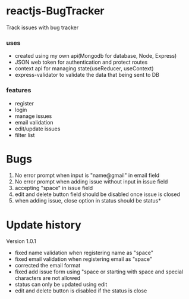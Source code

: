 # reactjs-BugTracker
Track issues with bug tracker

### uses
* created using my own api(Mongodb for database, Node, Express)
* JSON web token for authentication and protect routes
* context api for managing state(useReducer, useContext)
* express-validator to validate the data that being sent to DB

### features
* register
* login
* manage issues
* email validation
* edit/update issues
* filter list

# Bugs
1. No error prompt when input is "name@gmail" in email field
1. No error prompt when adding issue without input in issue field
1. accepting "space" in issue field
1. edit and delete button field should be disabled once issue is closed
1. when adding issue, close option in status should be status*

# Update history
Version 1.0.1
* fixed name validation when registering name as "space"
* fixed email validation when registering email as "space"
* corrected the email format
* fixed add issue form using "space or starting with space and special characters are not allowed
* status can only be updated using edit
* edit and delete button is disabled if the status is close